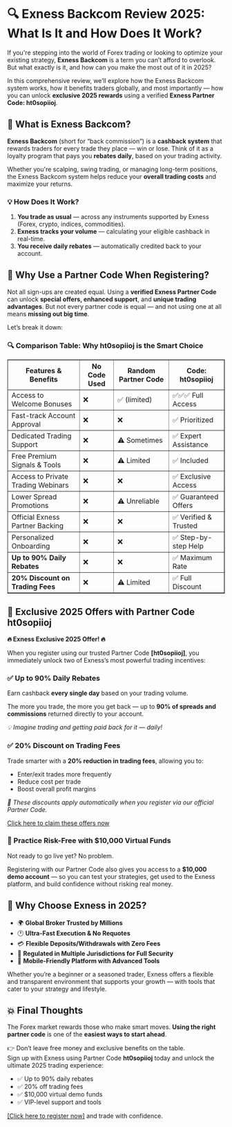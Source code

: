   <h1>🔍 Exness Backcom Review 2025: What Is It and How Does It Work?</h1>
    <p>If you're stepping into the world of Forex trading or looking to optimize your existing strategy, <strong>Exness Backcom</strong> is a term you can’t afford to overlook. But what exactly is it, and how can you make the most out of it in 2025?</p>
    <p>In this comprehensive review, we’ll explore how the Exness Backcom system works, how it benefits traders globally, and most importantly — how you can unlock <strong>exclusive 2025 rewards</strong> using a verified <strong>Exness Partner Code: ht0sopiioj</strong>.</p>
    <h2>🧠 What is Exness Backcom?</h2>
    <p><strong>Exness Backcom</strong> (short for “back commission”) is a <strong>cashback system</strong> that rewards traders for every trade they place — win or lose. Think of it as a loyalty program that pays you <strong>rebates daily</strong>, based on your trading activity.</p>
    <p>Whether you're scalping, swing trading, or managing long-term positions, the Exness Backcom system helps reduce your <strong>overall trading costs</strong> and maximize your returns.</p>
    <h3>💡 How Does It Work?</h3>
    <ol>
        <li><strong>You trade as usual</strong> — across any instruments supported by Exness (Forex, crypto, indices, commodities).</li>
        <li><strong>Exness tracks your volume</strong> — calculating your eligible cashback in real-time.</li>
        <li><strong>You receive daily rebates</strong> — automatically credited back to your account.</li>
    </ol>
    <h2>🧾 Why Use a Partner Code When Registering?</h2>
    <p>Not all sign-ups are created equal. Using a <strong>verified Exness Partner Code</strong> can unlock <strong>special offers, enhanced support</strong>, and <strong>unique trading advantages</strong>. But not every partner code is equal — and not using one at all means <strong>missing out big time</strong>.</p>
    <p>Let’s break it down:</p>
    <h3>🔍 Comparison Table: Why <strong>ht0sopiioj</strong> is the Smart Choice</h3>
    <table border="1">
        <tr>
            <th>Features & Benefits</th>
            <th>No Code Used</th>
            <th>Random Partner Code</th>
            <th>Code: <strong>ht0sopiioj</strong></th>
        </tr>
        <tr>
            <td>Access to Welcome Bonuses</td>
            <td>❌</td>
            <td>✅ (limited)</td>
            <td>✅✅✅ Full Access</td>
        </tr>
        <tr>
            <td>Fast-track Account Approval</td>
            <td>❌</td>
            <td>❌</td>
            <td>✅ Prioritized</td>
        </tr>
        <tr>
            <td>Dedicated Trading Support</td>
            <td>❌</td>
            <td>⚠️ Sometimes</td>
            <td>✅ Expert Assistance</td>
        </tr>
        <tr>
            <td>Free Premium Signals & Tools</td>
            <td>❌</td>
            <td>⚠️ Limited</td>
            <td>✅ Included</td>
        </tr>
        <tr>
            <td>Access to Private Trading Webinars</td>
            <td>❌</td>
            <td>❌</td>
            <td>✅ Exclusive Access</td>
        </tr>
        <tr>
            <td>Lower Spread Promotions</td>
            <td>❌</td>
            <td>⚠️ Unreliable</td>
            <td>✅ Guaranteed Offers</td>
        </tr>
        <tr>
            <td>Official Exness Partner Backing</td>
            <td>❌</td>
            <td>❌</td>
            <td>✅ Verified & Trusted</td>
        </tr>
        <tr>
            <td>Personalized Onboarding</td>
            <td>❌</td>
            <td>❌</td>
            <td>✅ Step-by-step Help</td>
        </tr>
        <tr>
            <td><strong>Up to 90% Daily Rebates</strong></td>
            <td>❌</td>
            <td>❌</td>
            <td>✅ Maximum Rate</td>
        </tr>
        <tr>
            <td><strong>20% Discount on Trading Fees</strong></td>
            <td>❌</td>
            <td>⚠️ Limited</td>
            <td>✅ Full Discount</td>
        </tr>
    </table>
    <h2>🎁 Exclusive 2025 Offers with Partner Code <strong>ht0sopiioj</strong></h2>
    <p><strong>🔥 Exness Exclusive 2025 Offer! 🔥</strong></p>
    <p>When you register using our trusted Partner Code <strong>[ht0sopiioj]</strong>, you immediately unlock two of Exness’s most powerful trading incentives:</p>
    <h3>✅ <strong>Up to 90% Daily Rebates</strong></h3>
    <p>Earn cashback <strong>every single day</strong> based on your trading volume.</p>
    <p>The more you trade, the more you get back — up to <strong>90% of spreads and commissions</strong> returned directly to your account.</p>
    <p><i>💡 Imagine trading and getting paid back for it — daily!</i></p>
    <h3>✅ <strong>20% Discount on Trading Fees</strong></h3>
    <p>Trade smarter with a <strong>20% reduction in trading fees</strong>, allowing you to:</p>
    <ul>
        <li>Enter/exit trades more frequently</li>
        <li>Reduce cost per trade</li>
        <li>Boost overall profit margins</li>
    </ul>
    <p><i>💸 These discounts apply automatically when you register via our official Partner Code.</i></p>
    <p><a href="https://one.exnesstrack.org/a/ht0sopiioj" target="_blank">Click here to claim these offers now</a></p>
    <h3>🧪 Practice Risk-Free with $10,000 Virtual Funds</h3>
    <p>Not ready to go live yet? No problem.</p>
    <p>Registering with our Partner Code also gives you access to a <strong>$10,000 demo account</strong> — so you can test your strategies, get used to the Exness platform, and build confidence without risking real money.</p>
    <h2>🚀 Why Choose Exness in 2025?</h2>
    <ul>
        <li>🌍 <strong>Global Broker Trusted by Millions</strong></li>
        <li>🕐 <strong>Ultra-Fast Execution & No Requotes</strong></li>
        <li>💳 <strong>Flexible Deposits/Withdrawals with Zero Fees</strong></li>
        <li>🔐 <strong>Regulated in Multiple Jurisdictions for Full Security</strong></li>
        <li>📱 <strong>Mobile-Friendly Platform with Advanced Tools</strong></li>
    </ul>
    <p>Whether you’re a beginner or a seasoned trader, Exness offers a flexible and transparent environment that supports your growth — with tools that cater to your strategy and lifestyle.</p>
    <h2>💥 Final Thoughts</h2>
    <p>The Forex market rewards those who make smart moves. <strong>Using the right partner code</strong> is one of the <strong>easiest ways to start ahead</strong>.</p>
    <p>👉 Don’t leave free money and exclusive benefits on the table. <br>
    Sign up with Exness using Partner Code <strong>ht0sopiioj</strong> today and unlock the ultimate 2025 trading experience:</p>
    <ul>
        <li>✅ Up to 90% daily rebates</li>
        <li>✅ 20% off trading fees</li>
        <li>✅ $10,000 virtual demo funds</li>
        <li>✅ VIP-level support and tools</li>
    </ul>
    <p><a href="https://one.exnesstrack.org/a/ht0sopiioj" target="_blank">[Click here to register now]</a> and trade with confidence.</p>
</body>
</html>
